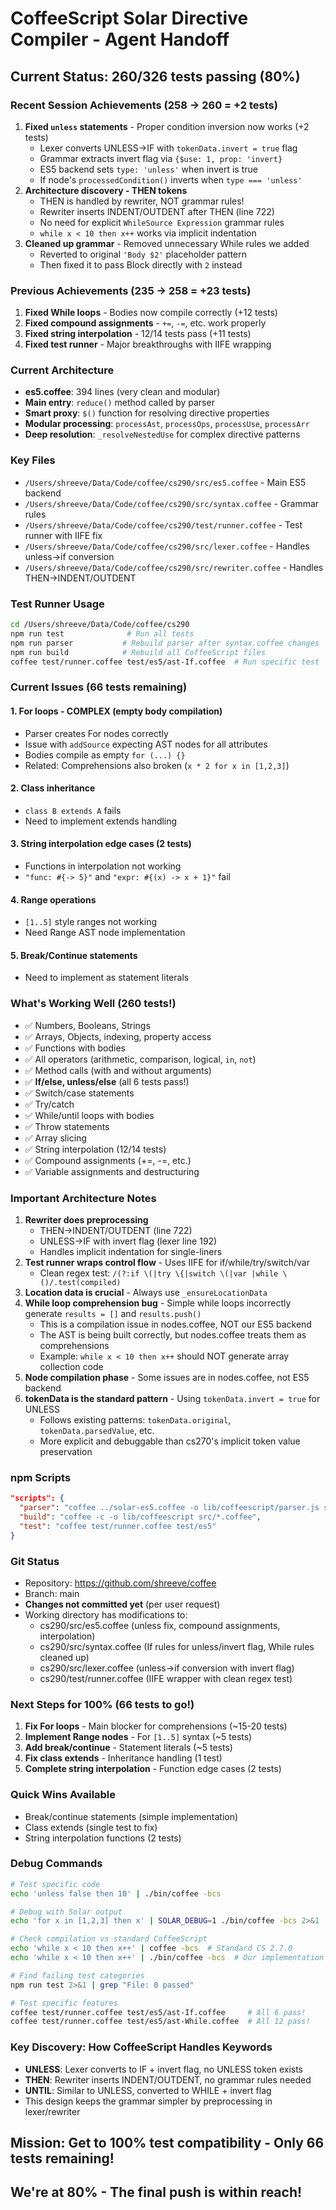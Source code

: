 # CoffeeScript Solar Directive Compiler - Agent Handoff

## Current Status: 260/326 tests passing (80%)

### Recent Session Achievements (258 → 260 = +2 tests)
1. **Fixed `unless` statements** - Proper condition inversion now works (+2 tests)
   - Lexer converts UNLESS→IF with `tokenData.invert = true` flag
   - Grammar extracts invert flag via `{$use: 1, prop: 'invert}`
   - ES5 backend sets `type: 'unless'` when invert is true
   - If node's `processedCondition()` inverts when `type === 'unless'`
2. **Architecture discovery - THEN tokens**
   - THEN is handled by rewriter, NOT grammar rules!
   - Rewriter inserts INDENT/OUTDENT after THEN (line 722)
   - No need for explicit `WhileSource Expression` grammar rules
   - `while x < 10 then x++` works via implicit indentation
3. **Cleaned up grammar** - Removed unnecessary While rules we added
   - Reverted to original `'Body $2'` placeholder pattern
   - Then fixed it to pass Block directly with `2` instead

### Previous Achievements (235 → 258 = +23 tests)
1. **Fixed While loops** - Bodies now compile correctly (+12 tests)
2. **Fixed compound assignments** - `+=`, `-=`, etc. work properly
3. **Fixed string interpolation** - 12/14 tests pass (+11 tests)
4. **Fixed test runner** - Major breakthroughs with IIFE wrapping

### Current Architecture
- **es5.coffee**: 394 lines (very clean and modular)
- **Main entry**: `reduce()` method called by parser
- **Smart proxy**: `$()` function for resolving directive properties
- **Modular processing**: `processAst`, `processOps`, `processUse`, `processArr`
- **Deep resolution**: `_resolveNestedUse` for complex directive patterns

### Key Files
- `/Users/shreeve/Data/Code/coffee/cs290/src/es5.coffee` - Main ES5 backend
- `/Users/shreeve/Data/Code/coffee/cs290/src/syntax.coffee` - Grammar rules
- `/Users/shreeve/Data/Code/coffee/cs290/test/runner.coffee` - Test runner with IIFE fix
- `/Users/shreeve/Data/Code/coffee/cs290/src/lexer.coffee` - Handles unless→if conversion
- `/Users/shreeve/Data/Code/coffee/cs290/src/rewriter.coffee` - Handles THEN→INDENT/OUTDENT

### Test Runner Usage
```bash
cd /Users/shreeve/Data/Code/coffee/cs290
npm run test              # Run all tests
npm run parser           # Rebuild parser after syntax.coffee changes
npm run build            # Rebuild all CoffeeScript files
coffee test/runner.coffee test/es5/ast-If.coffee  # Run specific test
```

### Current Issues (66 tests remaining)

#### 1. **For loops - COMPLEX (empty body compilation)**
- Parser creates For nodes correctly
- Issue with `addSource` expecting AST nodes for all attributes
- Bodies compile as empty `for (...) {}`
- Related: Comprehensions also broken (`x * 2 for x in [1,2,3]`)

#### 2. **Class inheritance**
- `class B extends A` fails
- Need to implement extends handling

#### 3. **String interpolation edge cases (2 tests)**
- Functions in interpolation not working
- `"func: #{-> 5}"` and `"expr: #{(x) -> x + 1}"` fail

#### 4. **Range operations**
- `[1..5]` style ranges not working
- Need Range AST node implementation

#### 5. **Break/Continue statements**
- Need to implement as statement literals

### What's Working Well (260 tests!)
- ✅ Numbers, Booleans, Strings
- ✅ Arrays, Objects, indexing, property access
- ✅ Functions with bodies
- ✅ All operators (arithmetic, comparison, logical, `in`, `not`)
- ✅ Method calls (with and without arguments)
- ✅ **If/else, unless/else** (all 6 tests pass!)
- ✅ Switch/case statements
- ✅ Try/catch
- ✅ While/until loops with bodies
- ✅ Throw statements
- ✅ Array slicing
- ✅ String interpolation (12/14 tests)
- ✅ Compound assignments (+=, -=, etc.)
- ✅ Variable assignments and destructuring

### Important Architecture Notes
1. **Rewriter does preprocessing**
   - THEN→INDENT/OUTDENT (line 722)
   - UNLESS→IF with invert flag (lexer line 192)
   - Handles implicit indentation for single-liners
2. **Test runner wraps control flow** - Uses IIFE for if/while/try/switch/var
   - Clean regex test: `/(?:if \(|try \{|switch \(|var |while \()/.test(compiled)`
3. **Location data is crucial** - Always use `_ensureLocationData`
4. **While loop comprehension bug** - Simple while loops incorrectly generate `results = []` and `results.push()`
   - This is a compilation issue in nodes.coffee, NOT our ES5 backend
   - The AST is being built correctly, but nodes.coffee treats them as comprehensions
   - Example: `while x < 10 then x++` should NOT generate array collection code
5. **Node compilation phase** - Some issues are in nodes.coffee, not ES5 backend
6. **tokenData is the standard pattern** - Using `tokenData.invert = true` for UNLESS
   - Follows existing patterns: `tokenData.original`, `tokenData.parsedValue`, etc.
   - More explicit and debuggable than cs270's implicit token value preservation

### npm Scripts
```json
"scripts": {
  "parser": "coffee ../solar-es5.coffee -o lib/coffeescript/parser.js src/syntax.coffee",
  "build": "coffee -c -o lib/coffeescript src/*.coffee",
  "test": "coffee test/runner.coffee test/es5"
}
```

### Git Status
- Repository: https://github.com/shreeve/coffee
- Branch: main
- **Changes not committed yet** (per user request)
- Working directory has modifications to:
  - cs290/src/es5.coffee (unless fix, compound assignments, interpolation)
  - cs290/src/syntax.coffee (If rules for unless/invert flag, While rules cleaned up)
  - cs290/src/lexer.coffee (unless→if conversion with invert flag)
  - cs290/test/runner.coffee (IIFE wrapper with clean regex test)

### Next Steps for 100% (66 tests to go!)
1. **Fix For loops** - Main blocker for comprehensions (~15-20 tests)
2. **Implement Range nodes** - For `[1..5]` syntax (~5 tests)
3. **Add break/continue** - Statement literals (~5 tests)
4. **Fix class extends** - Inheritance handling (1 test)
5. **Complete string interpolation** - Function edge cases (2 tests)

### Quick Wins Available
- Break/continue statements (simple implementation)
- Class extends (single test to fix)
- String interpolation functions (2 tests)

### Debug Commands
```bash
# Test specific code
echo 'unless false then 10' | ./bin/coffee -bcs

# Debug with Solar output
echo 'for x in [1,2,3] then x' | SOLAR_DEBUG=1 ./bin/coffee -bcs 2>&1 | head -20

# Check compilation vs standard CoffeeScript
echo 'while x < 10 then x++' | coffee -bcs  # Standard CS 2.7.0
echo 'while x < 10 then x++' | ./bin/coffee -bcs  # Our implementation

# Find failing test categories
npm run test 2>&1 | grep "File: 0 passed"

# Test specific features
coffee test/runner.coffee test/es5/ast-If.coffee     # All 6 pass!
coffee test/runner.coffee test/es5/ast-While.coffee  # All 12 pass!
```

### Key Discovery: How CoffeeScript Handles Keywords
- **UNLESS**: Lexer converts to IF + invert flag, no UNLESS token exists
- **THEN**: Rewriter inserts INDENT/OUTDENT, no grammar rules needed
- **UNTIL**: Similar to UNLESS, converted to WHILE + invert flag
- This design keeps the grammar simpler by preprocessing in lexer/rewriter

## Mission: Get to 100% test compatibility - Only 66 tests remaining!
## We're at 80% - The final push is within reach!